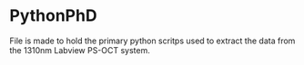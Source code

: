 # PythonPhD

File is made to hold the primary python scritps used to extract the data from the 1310nm Labview PS-OCT system.
